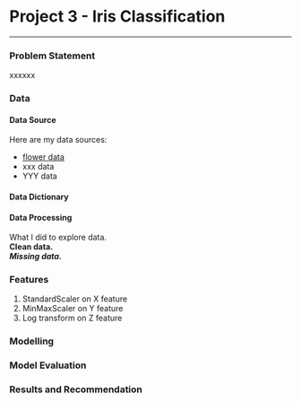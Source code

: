 # Project 3 - Iris Classification

---

### Problem Statement 

xxxxxx

### Data

#### Data Source
Here are my data sources:
* [flower data](http://www.bbc.co.uk)
* xxx data
* YYY data

#### Data Dictionary

#### Data Processing

What I did to explore data.  
**Clean data.** <br>
***Missing data.***


### Features
1. StandardScaler on X feature
2. MinMaxScaler on Y feature
3. Log transform on Z feature

### Modelling

### Model Evaluation

### Results and Recommendation


